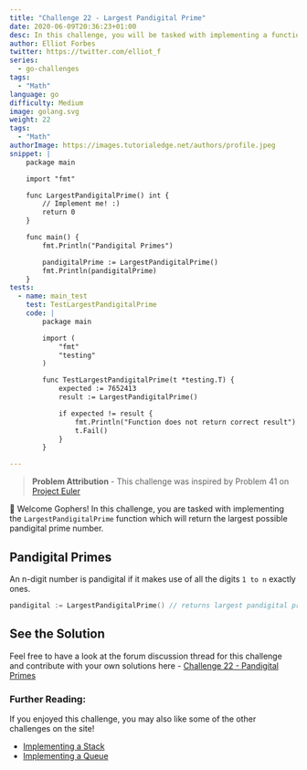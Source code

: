 ```yaml
---
title: "Challenge 22 - Largest Pandigital Prime"
date: 2020-06-09T20:36:23+01:00
desc: In this challenge, you will be tasked with implementing a function that returns the largest possible pandigital prime number.
author: Elliot Forbes
twitter: https://twitter.com/elliot_f
series:
  - go-challenges
tags:
  - "Math"
language: go
difficulty: Medium
image: golang.svg
weight: 22
tags:
  - "Math"
authorImage: https://images.tutorialedge.net/authors/profile.jpeg
snippet: |
    package main

    import "fmt"

    func LargestPandigitalPrime() int {
        // Implement me! :)
        return 0
    }

    func main() {
        fmt.Println("Pandigital Primes")

        pandigitalPrime := LargestPandigitalPrime()
        fmt.Println(pandigitalPrime)
    }
tests:
  - name: main_test
    test: TestLargestPandigitalPrime
    code: |
        package main

        import (
            "fmt"
            "testing"
        )

        func TestLargestPandigitalPrime(t *testing.T) {
            expected := 7652413
            result := LargestPandigitalPrime()

            if expected != result {
                fmt.Println("Function does not return correct result")
                t.Fail()
            }
        }

---
```


> **Problem Attribution** - This challenge was inspired by Problem 41 on [Project Euler](https://projecteuler.net/problem=41) 

👋 Welcome Gophers! In this challenge, you are tasked with implementing the `LargestPandigitalPrime` function which will return the largest possible pandigital prime number.

## Pandigital Primes

An n-digit number is pandigital if it makes use of all the digits `1 to n` exactly ones.

```go
pandigital := LargestPandigitalPrime() // returns largest pandigital prime  
```

## See the Solution

Feel free to have a look at the forum discussion thread for this challenge and contribute with your own solutions here - [Challenge 22 - Pandigital Primes](https://discuss.tutorialedge.net/t/challenge-22-largest-pandigital-prime/70) 


### Further Reading:

If you enjoyed this challenge, you may also like some of the other challenges on the site!

* [Implementing a Stack](/challenges/go/implementing-a-stack/)
* [Implementing a Queue](/challenges/go/implementing-a-queue/)